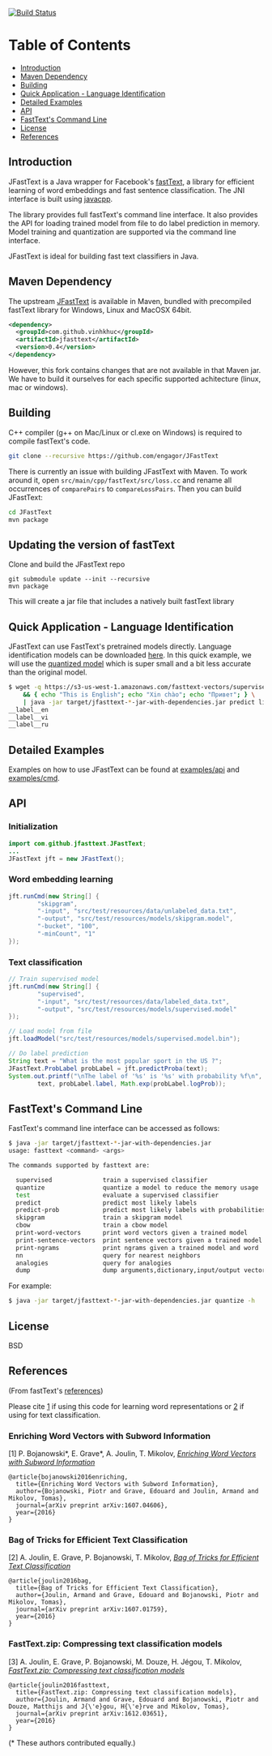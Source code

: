 [![Build Status](https://travis-ci.org/vinhkhuc/JFastText.svg?branch=master)](https://travis-ci.org/vinhkhuc/JFastText)

Table of Contents
=================

  * [Introduction](#introduction)
  * [Maven Dependency](#maven-dependency)
  * [Building](#building)
  * [Quick Application - Language Identification](#quick-application-\--language-identification)
  * [Detailed Examples](#detailed-examples)
  * [API](#api)
  * [FastText's Command Line](#fasttexts-command-line)
  * [License](#license)
  * [References](#references)
  

## Introduction
JFastText is a Java wrapper for Facebook's [fastText](https://github.com/facebookresearch/fastText), 
a library for efficient learning of word embeddings and fast sentence classification. The JNI interface
is built using [javacpp](https://github.com/bytedeco/javacpp).

The library provides full fastText's command line interface. It also provides the API for
loading trained model from file to do label prediction in memory. Model training and quantization
are supported via the command line interface.

JFastText is ideal for building fast text classifiers in Java.

## Maven Dependency
The upstream [JFastText](https://github.com/vinhkhuc/JFastText) is available in Maven, bundled with precompiled fastText library for Windows, Linux and MacOSX 64bit.
```xml
<dependency>
  <groupId>com.github.vinhkhuc</groupId>
  <artifactId>jfasttext</artifactId>
  <version>0.4</version>
</dependency>
```

However, this fork contains changes that are not available in that Maven jar. We have to build it ourselves for each specific supported achitecture (linux, mac or windows).

## Building
C++ compiler (g++ on Mac/Linux or cl.exe on Windows) is required to compile fastText's code.

```bash
git clone --recursive https://github.com/engagor/JFastText
```
There is currently an issue with building JFastText with Maven. To work around it, open `src/main/cpp/fastText/src/loss.cc` and rename all occurrences of `comparePairs` to `compareLossPairs`. Then you can build JFastText:
```bash
cd JFastText
mvn package
```

## Updating the version of fastText
Clone and build the JFastText repo

```
git submodule update --init --recursive
mvn package
``` 

This will create a jar file that includes a natively built fastText library  

## Quick Application - Language Identification
JFastText can use FastText's pretrained models directly. Language identification models can be downloaded [here](https://fasttext.cc/docs/en/language-identification.html).
In this quick example, we will use the [quantized model](https://s3-us-west-1.amazonaws.com/fasttext-vectors/supervised_models/lid.176.ftz)
which is super small and a bit less accurate than the original model.

```bash
$ wget -q https://s3-us-west-1.amazonaws.com/fasttext-vectors/supervised_models/lid.176.ftz \
    && { echo "This is English"; echo "Xin chào"; echo "Привет"; } \
    | java -jar target/jfasttext-*-jar-with-dependencies.jar predict lid.176.ftz -
__label__en
__label__vi
__label__ru
```

## Detailed Examples
Examples on how to use JFastText can be found at [examples/api](examples/api) and [examples/cmd](examples/cmd).

## API

### Initialization

```java
import com.github.jfasttext.JFastText;
...
JFastText jft = new JFastText();
```

### Word embedding learning
```java
jft.runCmd(new String[] {
        "skipgram",
        "-input", "src/test/resources/data/unlabeled_data.txt",
        "-output", "src/test/resources/models/skipgram.model",
        "-bucket", "100",
        "-minCount", "1"
});
```

### Text classification
```java
// Train supervised model
jft.runCmd(new String[] {
        "supervised",
        "-input", "src/test/resources/data/labeled_data.txt",
        "-output", "src/test/resources/models/supervised.model"
});

// Load model from file
jft.loadModel("src/test/resources/models/supervised.model.bin");

// Do label prediction
String text = "What is the most popular sport in the US ?";
JFastText.ProbLabel probLabel = jft.predictProba(text);
System.out.printf("\nThe label of '%s' is '%s' with probability %f\n",
        text, probLabel.label, Math.exp(probLabel.logProb));
```

## FastText's Command Line
FastText's command line interface can be accessed as follows:
```bash
$ java -jar target/jfasttext-*-jar-with-dependencies.jar
usage: fasttext <command> <args>

The commands supported by fasttext are:

  supervised              train a supervised classifier
  quantize                quantize a model to reduce the memory usage
  test                    evaluate a supervised classifier
  predict                 predict most likely labels
  predict-prob            predict most likely labels with probabilities
  skipgram                train a skipgram model
  cbow                    train a cbow model
  print-word-vectors      print word vectors given a trained model
  print-sentence-vectors  print sentence vectors given a trained model
  print-ngrams            print ngrams given a trained model and word
  nn                      query for nearest neighbors
  analogies               query for analogies
  dump                    dump arguments,dictionary,input/output vectors

```

For example:

```bash
$ java -jar target/jfasttext-*-jar-with-dependencies.jar quantize -h
```

## License
BSD

## References
(From fastText's [references](https://github.com/facebookresearch/fastText#references))

Please cite [1](#enriching-word-vectors-with-subword-information) if using this code for learning word representations or [2](#bag-of-tricks-for-efficient-text-classification) if using for text classification.

### Enriching Word Vectors with Subword Information

[1] P. Bojanowski\*, E. Grave\*, A. Joulin, T. Mikolov, [*Enriching Word Vectors with Subword Information*](https://arxiv.org/abs/1607.04606)

```
@article{bojanowski2016enriching,
  title={Enriching Word Vectors with Subword Information},
  author={Bojanowski, Piotr and Grave, Edouard and Joulin, Armand and Mikolov, Tomas},
  journal={arXiv preprint arXiv:1607.04606},
  year={2016}
}
```

### Bag of Tricks for Efficient Text Classification

[2] A. Joulin, E. Grave, P. Bojanowski, T. Mikolov, [*Bag of Tricks for Efficient Text Classification*](https://arxiv.org/abs/1607.01759)

```
@article{joulin2016bag,
  title={Bag of Tricks for Efficient Text Classification},
  author={Joulin, Armand and Grave, Edouard and Bojanowski, Piotr and Mikolov, Tomas},
  journal={arXiv preprint arXiv:1607.01759},
  year={2016}
}
```

### FastText.zip: Compressing text classification models

[3] A. Joulin, E. Grave, P. Bojanowski, M. Douze, H. Jégou, T. Mikolov, [*FastText.zip: Compressing text classification models*](https://arxiv.org/abs/1612.03651)

```
@article{joulin2016fasttext,
  title={FastText.zip: Compressing text classification models},
  author={Joulin, Armand and Grave, Edouard and Bojanowski, Piotr and Douze, Matthijs and J{\'e}gou, H{\'e}rve and Mikolov, Tomas},
  journal={arXiv preprint arXiv:1612.03651},
  year={2016}
}
```

(\* These authors contributed equally.)
